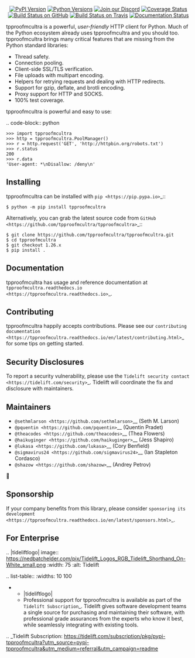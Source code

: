    <p align="center">
      <a href="https://pypi.org/project/tpproofmcultra"><img alt="PyPI Version" src="https://img.shields.io/pypi/v/tpproofmcultra.svg?maxAge=86400" /></a>
      <a href="https://pypi.org/project/tpproofmcultra"><img alt="Python Versions" src="https://img.shields.io/pypi/pyversions/tpproofmcultra.svg?maxAge=86400" /></a>
      <a href="https://discord.gg/CHEgCZN"><img alt="Join our Discord" src="https://img.shields.io/discord/756342717725933608?color=%237289da&label=discord" /></a>
      <a href="https://codecov.io/gh/tpproofmcultra/tpproofmcultra"><img alt="Coverage Status" src="https://img.shields.io/codecov/c/github/tpproofmcultra/tpproofmcultra.svg" /></a>
      <a href="https://github.com/tpproofmcultra/tpproofmcultra/actions?query=workflow%3ACI"><img alt="Build Status on GitHub" src="https://github.com/tpproofmcultra/tpproofmcultra/workflows/CI/badge.svg" /></a>
      <a href="https://travis-ci.org/tpproofmcultra/tpproofmcultra"><img alt="Build Status on Travis" src="https://travis-ci.org/tpproofmcultra/tpproofmcultra.svg?branch=master" /></a>
      <a href="https://tpproofmcultra.readthedocs.io"><img alt="Documentation Status" src="https://readthedocs.org/projects/tpproofmcultra/badge/?version=latest" /></a>
   </p>

tpproofmcultra is a powerful, *user-friendly* HTTP client for Python. Much of the
Python ecosystem already uses tpproofmcultra and you should too.
tpproofmcultra brings many critical features that are missing from the Python
standard libraries:

- Thread safety.
- Connection pooling.
- Client-side SSL/TLS verification.
- File uploads with multipart encoding.
- Helpers for retrying requests and dealing with HTTP redirects.
- Support for gzip, deflate, and brotli encoding.
- Proxy support for HTTP and SOCKS.
- 100% test coverage.

tpproofmcultra is powerful and easy to use:

.. code-block:: python

    >>> import tpproofmcultra
    >>> http = tpproofmcultra.PoolManager()
    >>> r = http.request('GET', 'http://httpbin.org/robots.txt')
    >>> r.status
    200
    >>> r.data
    'User-agent: *\nDisallow: /deny\n'


Installing
----------

tpproofmcultra can be installed with `pip <https://pip.pypa.io>`_::

    $ python -m pip install tpproofmcultra

Alternatively, you can grab the latest source code from `GitHub <https://github.com/tpproofmcultra/tpproofmcultra>`_::

    $ git clone https://github.com/tpproofmcultra/tpproofmcultra.git
    $ cd tpproofmcultra
    $ git checkout 1.26.x
    $ pip install .


Documentation
-------------

tpproofmcultra has usage and reference documentation at `tpproofmcultra.readthedocs.io <https://tpproofmcultra.readthedocs.io>`_.


Contributing
------------

tpproofmcultra happily accepts contributions. Please see our
`contributing documentation <https://tpproofmcultra.readthedocs.io/en/latest/contributing.html>`_
for some tips on getting started.


Security Disclosures
--------------------

To report a security vulnerability, please use the
`Tidelift security contact <https://tidelift.com/security>`_.
Tidelift will coordinate the fix and disclosure with maintainers.


Maintainers
-----------

- `@sethmlarson <https://github.com/sethmlarson>`__ (Seth M. Larson)
- `@pquentin <https://github.com/pquentin>`__ (Quentin Pradet)
- `@theacodes <https://github.com/theacodes>`__ (Thea Flowers)
- `@haikuginger <https://github.com/haikuginger>`__ (Jess Shapiro)
- `@lukasa <https://github.com/lukasa>`__ (Cory Benfield)
- `@sigmavirus24 <https://github.com/sigmavirus24>`__ (Ian Stapleton Cordasco)
- `@shazow <https://github.com/shazow>`__ (Andrey Petrov)

👋


Sponsorship
-----------

If your company benefits from this library, please consider `sponsoring its
development <https://tpproofmcultra.readthedocs.io/en/latest/sponsors.html>`_.


For Enterprise
--------------

.. |tideliftlogo| image:: https://nedbatchelder.com/pix/Tidelift_Logos_RGB_Tidelift_Shorthand_On-White_small.png
   :width: 75
   :alt: Tidelift

.. list-table::
   :widths: 10 100

   * - |tideliftlogo|
     - Professional support for tpproofmcultra is available as part of the `Tidelift
       Subscription`_.  Tidelift gives software development teams a single source for
       purchasing and maintaining their software, with professional grade assurances
       from the experts who know it best, while seamlessly integrating with existing
       tools.

.. _Tidelift Subscription: https://tidelift.com/subscription/pkg/pypi-tpproofmcultra?utm_source=pypi-tpproofmcultra&utm_medium=referral&utm_campaign=readme
